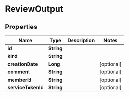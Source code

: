 

# ReviewOutput


## Properties

| Name | Type | Description | Notes |
|------------ | ------------- | ------------- | -------------|
|**id** | **String** |  |  |
|**kind** | **String** |  |  |
|**creationDate** | **Long** |  |  [optional] |
|**comment** | **String** |  |  [optional] |
|**memberId** | **String** |  |  [optional] |
|**serviceTokenId** | **String** |  |  [optional] |



